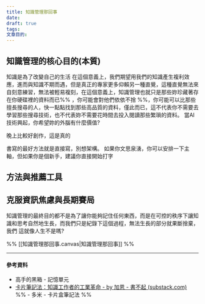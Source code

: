 ```yaml
---
title: 知識管理那回事
date: 
draft: true
tags: 
文章目的:
---
```

## 知識管理的核心目的(本質)

知識是為了改變自己的生活
在這個意義上，我們期望用我們的知識產生複利效應，進而與知識不期而遇，但是真正的專家更多仰賴另一種直覺，這種直覺無法來自刻意練習，無法被輕易複刻，在這個意義上，知識管理也就只是那些妳珍藏著存在你硬碟裡的資料而已%% ，你可能會對他們依依不捨 %%，你可能可以比那些擅長搜尋的人，快一點點找到那些高品質的資料，僅此而已，這不代表你不需要去學習那些搜尋技術，也不代表妳不需要花時間去投入閱讀那些繁瑣的資料。
當AI技術興起，你希望妳的外腦有什麼價值?

晚上比較好創作，這是真的

書寫的最好方法就是直接寫，別想架構。
如果你文思泉湧，你可以安排一下主軸，但如果你是個新手，建議你直接開始打字

## 方法與推薦工具



## 克服資訊焦慮與長期賽局





知識管理的最終目的都不是為了讓你能夠記住任何東西，而是在可控的秩序下讓知識和思考自然地生長，而我們只是紀錄下這個過程，無法生長的部分就果斷捨棄，我們
這就像人生不是嗎?

%% [[知識管理那回事.canvas|知識管理那回事]] %%

---
#### 參考資料

- 高手的黑箱 - 記憶單元
- [卡片筆記法：知識工作者的工業革命 - by 加恩 - 書不起 (substack.com)](https://chiukaun.substack.com/p/989)
%% - 多米 - 卡片盒筆記法 %%